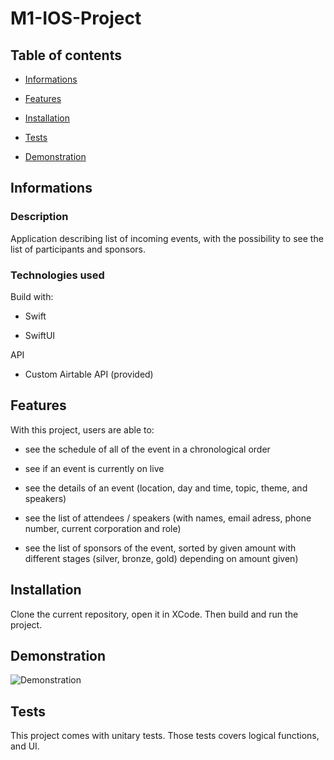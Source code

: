 # M1-IOS-Project

## Table of contents

- [Informations](#Informations)

- [Features](#Features)

- [Installation](#Installation)

- [Tests](#Tests)

- [Demonstration](#Demonstration)

## Informations

### Description

Application describing list of incoming events, with the possibility to see the list of participants and sponsors.

### Technologies used

Build with:

- Swift

- SwiftUI

API

- Custom Airtable API (provided)

## Features

With this project, users are able to: 

- see the schedule of all of the event in a chronological order

- see if an event is currently on live

- see the details of an event (location, day and time, topic, theme, and speakers)

- see the list of attendees / speakers (with names, email adress, phone number, current corporation and role)

- see the list of sponsors of the event, sorted by given amount with different stages (silver, bronze, gold) depending on amount given)


## Installation

Clone the current repository, open it in XCode. Then build and run the project.

## Demonstration

![Demonstration](https://user-images.githubusercontent.com/33179821/113893950-d1424780-97c7-11eb-9bff-12ad85466db0.gif)

## Tests

This project comes with unitary tests. Those tests covers logical functions, and UI.
